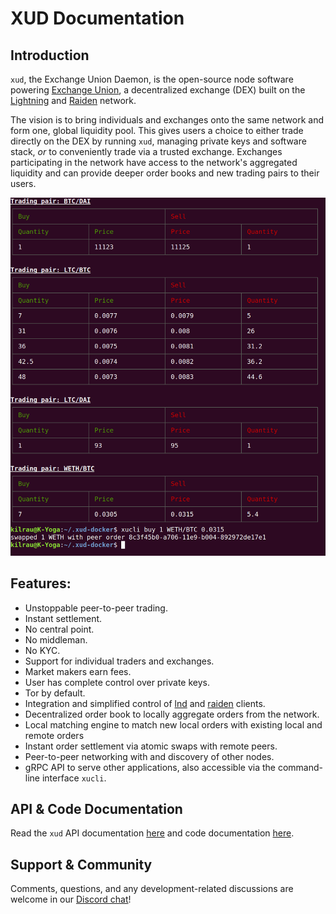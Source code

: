 # XUD Documentation

## Introduction

`xud`, the Exchange Union Daemon, is the open-source node software powering [Exchange Union](https://www.exchangeunion.com/), a decentralized exchange (DEX) built on the [Lightning](http://lightning.network/) and [Raiden](https://raiden.network/) network.

The vision is to bring individuals and exchanges onto the same network and form one, global liquidity pool. This gives users a choice to either trade directly on the DEX by running `xud`, managing private keys and software stack, *or* to conveniently trade via a trusted exchange. Exchanges participating in the network have access to the network's aggregated liquidity and can provide deeper order books and new trading pairs to their users.

![orderbook](images/orderbook.png)

## Features:
* Unstoppable peer-to-peer trading.
* Instant settlement.
* No central point.
* No middleman.
* No KYC.
* Support for individual traders and exchanges.
* Market makers earn fees.
* User has complete control over private keys.
* Tor by default.
* Integration and simplified control of [lnd](https://github.com/lightningnetwork/lnd) and [raiden](https://github.com/raiden-network/raiden) clients.
* Decentralized order book to locally aggregate orders from the network.
* Local matching engine to match new local orders with existing local and remote orders
* Instant order settlement via atomic swaps with remote peers.
* Peer-to-peer networking with and discovery of other nodes.
* gRPC API to serve other applications, also accessible via the command-line interface `xucli`.

## API & Code Documentation

Read the `xud` API documentation [here](http://api.exchangeunion.com) and code documentation [here](http://typedoc.exchangeunion.com/).


## Support & Community

Comments, questions, and any development-related discussions are welcome in our [Discord chat](https://discord.gg/YgDhMSn)!